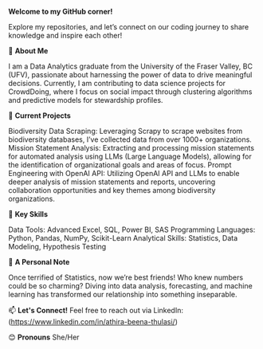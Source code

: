 
**Welcome to my GitHub corner!**

Explore my repositories, and let’s connect on our coding journey to share knowledge and inspire each other!

🌱 **About Me**

I am a Data Analytics graduate from the University of the Fraser Valley, BC (UFV), passionate about harnessing the power of data to drive meaningful decisions. Currently, I am contributing to data science projects for CrowdDoing, where I focus on social impact through clustering algorithms and predictive models for stewardship profiles.

🔭 **Current Projects**

Biodiversity Data Scraping: Leveraging Scrapy to scrape websites from biodiversity databases, I’ve collected data from over 1000+ organizations.
Mission Statement Analysis: Extracting and processing mission statements for automated analysis using LLMs (Large Language Models), allowing for the identification of organizational goals and areas of focus.
Prompt Engineering with OpenAI API: Utilizing OpenAI API and LLMs to enable deeper analysis of mission statements and reports, uncovering collaboration opportunities and key themes among biodiversity organizations.

🚀 **Key Skills**

Data Tools: Advanced Excel, SQL, Power BI, SAS
Programming Languages: Python, Pandas, NumPy, Scikit-Learn
Analytical Skills: Statistics, Data Modeling, Hypothesis Testing

👯 **A Personal Note**

Once terrified of Statistics, now we’re best friends! Who knew numbers could be so charming? Diving into data analysis, forecasting, and machine learning has transformed our relationship into something inseparable.

📫 **Let's Connect!**
Feel free to reach out via LinkedIn: (https://www.linkedin.com/in/athira-beena-thulasi/)

😊 **Pronouns**
She/Her




